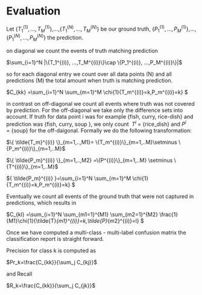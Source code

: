 
# Evaluation

Let \{$T_1^{(1)}, ...,T_M^{(1)}$\},...,\{$T_1^{(N)}, ...,T_M^{(N)}$\} be our ground truth, 
\{$P_1^{(1)}, ...,P_M^{(1)}$\},...,\{$P_1^{(N)}, ...,P_M^{(N)}$\} the prediction.

on diagonal we count the events of truth matching prediction

$\sum_{i=1}^N |\{T_1^{(i)}, ...,T_M^{(i)}\}\cap \{P_1^{(i)}, ...,P_M^{(i)}\}|$

so for each diagonal entry we count over all data points (N) and all predictions (M) the total amount when truth is matching prediction.

$C_{kk} =\sum_{i=1}^N \sum_{m=1}^M \chi{1}\{T_m^{(i)}=k,P_m^{(i)}=k\} $

in contrast on off-diagonal we count all events where truth was not covered by prediction.
For the off-diagonal we take only the difference sets into account. If truth for data point i was for example {fish, curry, rice-dish} and prediction was {fish, curry, soup }, we only count 
$T^i$ = {rice_dish} and $P^i$ = {soup} for the off-daigonal. Formally we do the following transformation:

$\{ \tilde{T_m}^{(i)} \}_{m=1,..,M1}= \{T_m^{(i)}\}_{m=1,..M}\setminus \{P_m^{(i)}\}_{m=1,..M}$ 

$\{ \tilde{P_m}^{(i)} \}_{m=1,..,M2}  =\{P^{(i)}\}_{m=1,..M} \setminus \{T^{(i)}\}_{m=1,..M}$

$\{ \tilde{P_m}^{(i)} \}=\sum_{i=1}^N \sum_{m=1}^M \chi{1}\{T_m^{(i)}=k,P_m^{(i)}=k\} $

Eventually we count all events of the ground truth that were not captured in predictions, which results in

$C_{kl} =\sum_{i=1}^N \sum_{m1=1}^{M1} \sum_{m2=1}^{M2}
\frac{1}{M1}\chi{1}\{\tilde{T}_{m1}^{(i)}=k,\tilde{P}_{m2}^{(i)}=l\} $

Once we have computed a multi-class - multi-label confusion matrix the classification report is straight forward.

Precision for class k is computed as

$Pr_k=\frac{C_{kk}}{\sum_j C_{kj}}$

and Recall

$R_k=\frac{C_{kk}}{\sum_j C_{jk}}$


